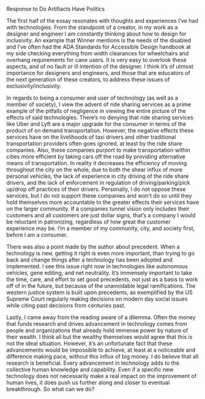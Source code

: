 Response to Do Artifiacts Have Politics

The first half of the essay resonates with thoughts and experiences I’ve had with technologies. From the standpoint of a creator, in my work as a designer and engineer I am constantly thinking about how to design for inclusivity. An example that Winner mentions is the needs of the disabled and I’ve often had the ADA Standards for Accessible Design handbook at my side checking everything from width clearances for wheelchairs and overhang requirements for cane users. It is very easy to overlook these aspects, and of no fault or ill intention of the designer. I think it’s of utmost importance for designers and engineers, and those that are educators of the next generation of these creators, to address these issues of exclusivity/inclusivity. 

In regards to being a consumer and user of technology (as well as a member of society), I view the advent of ride sharing services as a prime example of the pitfalls of negligence in viewing the entire picture of the effects of said technologies. There’s no denying that ride sharing services like Uber and Lyft are a major upgrade for the consumer in terms of the product of on demand transportation. However, the negative effects these services have on the livelihoods of taxi drivers and other traditional transportation providers often goes ignored, at least by the ride share companies. Also, these companies purport to make transportation within cities more efficient by taking cars off the road by providing alternative means of transportation. In reality it decreases the efficiency of moving throughout the city on the whole, due to both the shear influx of more personal vehicles, the lack of experience in city driving of the ride share drivers, and the lack of enforcement in regulation of driving/parking/pick up/drop off practices of their drivers. Personally, I do not oppose these services, but I do not support these companies and won’t do so until they hold themselves more accountable to the greater effects their services have on the larger community. If a companies tunnel vision only includes their customers and all customers are just dollar signs, that’s a company I would be reluctant in patronizing, regardless of how great the customer experience may be. I’m a member of my community, city, and society first, before I am a consumer.

There was also a point made by the author about precedent. When a technology is new, getting it right is even more important, than trying to go back and change things after a technology has been adopted and implemented. I see this issue right now in technologies like autonomous vehicles, gene editing, and net neutrality. It’s immensely important to take the time, care, and effort to set good precedents, not just as a basis to work off of in the future, but because of the unavoidable legal ramifications. The western justice system is built upon precedents, as exemplified by the US Supreme Court regularly making decisions on modern day social issues while citing past decisions from centuries past.

Lastly, I came away from the reading aware of a dilemma. Often the money that funds research and drives advancement in technology comes from people and organizations that already hold immense power by nature of their wealth. I think all but the wealthy themselves would agree that this is not the ideal situation. However, it’s an unfortunate fact that these advancements would be impossible to achieve, at least at a noticeable and difference making pace, without this influx of big money. I do believe that all research is beneficial. Every advancement in technology adds to the collective human knowledge and capability. Even if a specific new technology does not necessarily make a real impact on the improvement of human lives, it does push us further along and closer to eventual breakthrough. So what can we do? 
